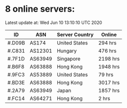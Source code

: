 # 8 online servers:

Latest update at: Wed Jun 10 13:10:10 UTC 2020

| ID | ASN | Server Country | Online |
| -- | --- | -------------- | ------ |
| #.D09B | AS174 | United States | 294 hrs |
| #.C831 | AS12301 | Hungary | 476 hrs |
| #.7F1D | AS63949 | Singapore | 2198 hrs |
| #.B6F8 | AS63888 | Hong Kong | 1948 hrs |
| #.9FC3 | AS53889 | United States | 79 hrs |
| #.BD3E | AS63888 | Hong Kong | 3017 hrs |
| #.2A79 | AS63949 | Japan | 1857 hrs |
| #.FC14 | AS64271 | Hong Kong | 2 hrs |

